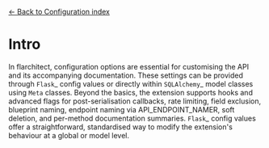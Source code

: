 [← Back to Configuration index](index.md)

# Intro
In flarchitect, configuration options are essential for customising the API and its accompanying documentation.
These settings can be provided through `Flask`_ config values or directly within `SQLAlchemy`_ model classes using `Meta` classes.
Beyond the basics, the extension supports hooks and advanced flags for post-serialisation callbacks, rate limiting, field exclusion, blueprint naming, endpoint naming via API_ENDPOINT_NAMER, soft deletion, and per-method documentation summaries.
`Flask`_ config values offer a straightforward, standardised way to modify the extension's behaviour at a global or model level.

